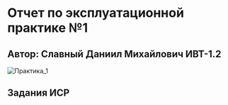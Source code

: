 # Отчет по эксплуатационной практике №1 
## **Автор:** Славный Даниил Михайлович ИВТ-1.2 
![Практика_1](https://user-images.githubusercontent.com/124807187/219799327-2630f67a-d150-4e00-b9a5-46f5ce977a7f.png)
## **Задания ИСР**
